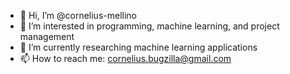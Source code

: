 - 👋 Hi, I’m @cornelius-mellino
- 👀 I’m interested in programming, machine learning, and project management
- 🌱 I’m currently researching machine learning applications
- 📫 How to reach me: cornelius.bugzilla@gmail.com

<!---
cornelius-mellino/cornelius-mellino is a ✨ special ✨ repository because its `README.md` (this file) appears on your GitHub profile.
You can click the Preview link to take a look at your changes.
--->
